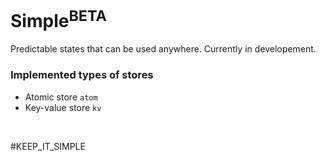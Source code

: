 # Simple<sup>BETA</sup>

Predictable states that can be used anywhere. Currently in developement.

### Implemented types of stores
- Atomic store `atom`
- Key-value store `kv`

<br />

#KEEP_IT_SIMPLE